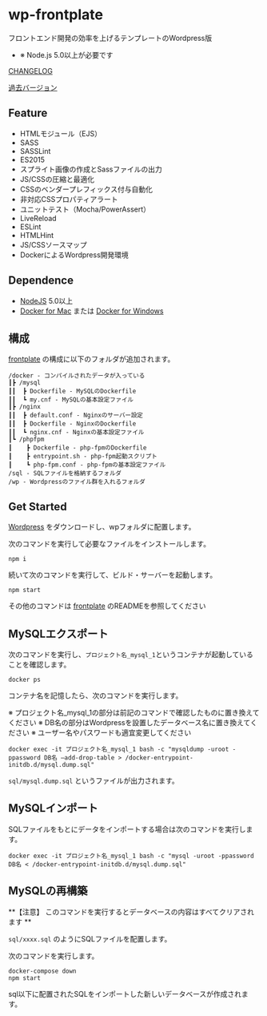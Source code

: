 # wp-frontplate

フロントエンド開発の効率を上げるテンプレートのWordpress版

- ※ Node.js 5.0以上が必要です

[CHANGELOG](https://github.com/frontainer/frontplate/blob/master/CHANGELOG.md)

[過去バージョン](https://github.com/frontainer/frontplate/releases)

## Feature

- HTMLモジュール（EJS）
- SASS
- SASSLint
- ES2015
- スプライト画像の作成とSassファイルの出力
- JS/CSSの圧縮と最適化
- CSSのベンダープレフィックス付与自動化
- 非対応CSSプロパティアラート
- ユニットテスト（Mocha/PowerAssert）
- LiveReload
- ESLint
- HTMLHint
- JS/CSSソースマップ
- DockerによるWordpress開発環境

## Dependence

* [NodeJS](https://nodejs.org/) 5.0以上
* [Docker for Mac](https://docs.docker.com/docker-for-mac/) または [Docker for Windows](https://docs.docker.com/docker-for-windows/)

## 構成

[frontplate](https://github.com/frontainer/frontplate) の構成に以下のフォルダが追加されます。

```
/docker - コンパイルされたデータが入っている
┃┣ /mysql
┃┃  ┣ Dockerfile - MySQLのDockerfile
┃┃  ┗ my.cnf - MySQLの基本設定ファイル
┃┣ /nginx
┃┃  ┣ default.conf - Nginxのサーバー設定
┃┃  ┣ Dockerfile - NginxのDockerfile
┃┃  ┗ nginx.cnf - Nginxの基本設定ファイル
┃┗ /phpfpm
┃    ┣ Dockerfile - php-fpmのDockerfile
┃    ┣ entrypoint.sh - php-fpm起動スクリプト
┃    ┗ php-fpm.conf - php-fpmの基本設定ファイル
/sql - SQLファイルを格納するフォルダ
/wp - Wordpressのファイル群を入れるフォルダ
```

## Get Started

[Wordpress](https://ja.wordpress.org/) をダウンロードし、wpフォルダに配置します。

次のコマンドを実行して必要なファイルをインストールします。

```
npm i
```

続いて次のコマンドを実行して、ビルド・サーバーを起動します。

```
npm start
```

その他のコマンドは [frontplate](https://github.com/frontainer/frontplate) のREADMEを参照してください

## MySQLエクスポート

次のコマンドを実行し、`プロジェクト名_mysql_1`というコンテナが起動していることを確認します。

```
docker ps
```

コンテナ名を記憶したら、次のコマンドを実行します。 

※ プロジェクト名_mysql_1の部分は前記のコマンドで確認したものに置き換えてください
※ DB名の部分はWordpressを設置したデータベース名に置き換えてください
※ ユーザー名やパスワードも適宜変更してください

```
docker exec -it プロジェクト名_mysql_1 bash -c "mysqldump -uroot -ppassword DB名 –add-drop-table > /docker-entrypoint-initdb.d/mysql.dump.sql"
```

`sql/mysql.dump.sql` というファイルが出力されます。

## MySQLインポート

SQLファイルをもとにデータをインポートする場合は次のコマンドを実行します。

```
docker exec -it プロジェクト名_mysql_1 bash -c "mysql -uroot -ppassword DB名 < /docker-entrypoint-initdb.d/mysql.dump.sql"
```

## MySQLの再構築

**【注意】 このコマンドを実行するとデータベースの内容はすべてクリアされます **

`sql/xxxx.sql` のようにSQLファイルを配置します。

次のコマンドを実行します。
```
docker-compose down
npm start
```

sql以下に配置されたSQLをインポートした新しいデータベースが作成されます。
